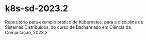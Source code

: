 # k8s-sd-2023.2
Repositório para exemplo prático de Kubernetes, para a disciplina de Sistemas Distribuídos, do curso de Bacharelado em Ciência da Computação, 2023.2
